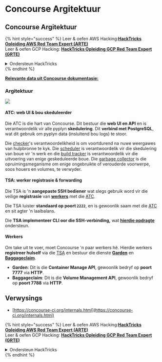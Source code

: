 # Concourse Argitektuur

## Concourse Argitektuur

{% hint style="success" %}
Leer & oefen AWS Hacking:<img src="../../.gitbook/assets/image (1).png" alt="" data-size="line">[**HackTricks Opleiding AWS Red Team Expert (ARTE)**](https://training.hacktricks.xyz/courses/arte)<img src="../../.gitbook/assets/image (1).png" alt="" data-size="line">\
Leer & oefen GCP Hacking: <img src="../../.gitbook/assets/image (2).png" alt="" data-size="line">[**HackTricks Opleiding GCP Red Team Expert (GRTE)**<img src="../../.gitbook/assets/image (2).png" alt="" data-size="line">](https://training.hacktricks.xyz/courses/grte)

<details>

<summary>Ondersteun HackTricks</summary>

* Kyk na die [**subskripsie planne**](https://github.com/sponsors/carlospolop)!
* **Sluit aan by die** 💬 [**Discord groep**](https://discord.gg/hRep4RUj7f) of die [**telegram groep**](https://t.me/peass) of **volg** ons op **Twitter** 🐦 [**@hacktricks\_live**](https://twitter.com/hacktricks\_live)**.**
* **Deel hacking truuks deur PRs in te dien na die** [**HackTricks**](https://github.com/carlospolop/hacktricks) en [**HackTricks Cloud**](https://github.com/carlospolop/hacktricks-cloud) github repos.

</details>
{% endhint %}

[**Relevante data uit Concourse dokumentasie:**](https://concourse-ci.org/internals.html)

### Argitektuur

![](<../../.gitbook/assets/image (187).png>)

#### ATC: web UI & bou skeduleerder

Die ATC is die hart van Concourse. Dit bestuur die **web UI en API** en is verantwoordelik vir alle pyplyn **skedulering**. Dit **verbind met PostgreSQL**, wat dit gebruik om pyplyn data (insluitend bou logs) te stoor.

Die [checker](https://concourse-ci.org/checker.html)'s verantwoordelikheid is om voortdurend na nuwe weergawes van hulpbronne te kyk. Die [scheduler](https://concourse-ci.org/scheduler.html) is verantwoordelik vir die skedulering van boue vir 'n werk en die [build tracker](https://concourse-ci.org/build-tracker.html) is verantwoordelik vir die uitvoering van enige geskeduleerde boue. Die [garbage collector](https://concourse-ci.org/garbage-collector.html) is die opruimingsmeganisme om enige ongebruikte of verouderde voorwerpe, soos houers en volumes, te verwyder.

#### TSA: werker registrasie & forwarding

Die TSA is 'n **aangepaste SSH bediener** wat slegs gebruik word vir die veilige **registrasie** van [**werkers**](https://concourse-ci.org/internals.html#architecture-worker) met die [ATC](https://concourse-ci.org/internals.html#component-atc).

Die TSA luister **standaard op poort `2222`**, en is gewoonlik saam met die [ATC](https://concourse-ci.org/internals.html#component-atc) en sit agter 'n laaibalans.

Die **TSA implementeer CLI oor die SSH-verbinding,** wat [**hierdie opdragte**](https://concourse-ci.org/internals.html#component-tsa) ondersteun.

#### Werkers

Om take uit te voer, moet Concourse 'n paar werkers hê. Hierdie werkers **registreer hulself** via die [TSA](https://concourse-ci.org/internals.html#component-tsa) en bestuur die dienste [**Garden**](https://github.com/cloudfoundry-incubator/garden) en [**Baggageclaim**](https://github.com/concourse/baggageclaim).

* **Garden**: Dit is die **Container Manage API**, gewoonlik bedryf op **poort 7777** via **HTTP**.
* **Baggageclaim**: Dit is die **Volume Management API**, gewoonlik bedryf op **poort 7788** via **HTTP**.

## Verwysings

* [https://concourse-ci.org/internals.html](https://concourse-ci.org/internals.html)

{% hint style="success" %}
Leer & oefen AWS Hacking:<img src="../../.gitbook/assets/image (1).png" alt="" data-size="line">[**HackTricks Opleiding AWS Red Team Expert (ARTE)**](https://training.hacktricks.xyz/courses/arte)<img src="../../.gitbook/assets/image (1).png" alt="" data-size="line">\
Leer & oefen GCP Hacking: <img src="../../.gitbook/assets/image (2).png" alt="" data-size="line">[**HackTricks Opleiding GCP Red Team Expert (GRTE)**<img src="../../.gitbook/assets/image (2).png" alt="" data-size="line">](https://training.hacktricks.xyz/courses/grte)

<details>

<summary>Ondersteun HackTricks</summary>

* Kyk na die [**subskripsie planne**](https://github.com/sponsors/carlospolop)!
* **Sluit aan by die** 💬 [**Discord groep**](https://discord.gg/hRep4RUj7f) of die [**telegram groep**](https://t.me/peass) of **volg** ons op **Twitter** 🐦 [**@hacktricks\_live**](https://twitter.com/hacktricks\_live)**.**
* **Deel hacking truuks deur PRs in te dien na die** [**HackTricks**](https://github.com/carlospolop/hacktricks) en [**HackTricks Cloud**](https://github.com/carlospolop/hacktricks-cloud) github repos.

</details>
{% endhint %}
